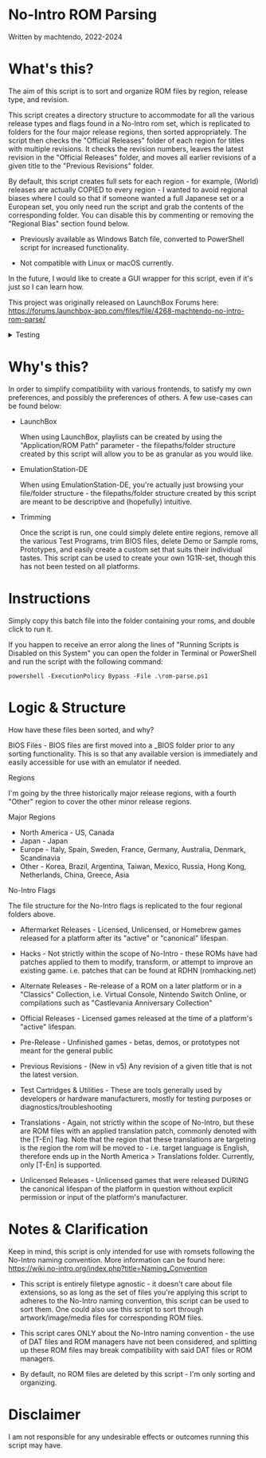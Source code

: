 # No-Intro ROM Parsing
Written by machtendo, 2022-2024

# What's this?

The aim of this script is to sort and organize ROM files by region, release type, and revision.

This script creates a directory structure to accommodate for all the various release types and flags found in a No-Intro rom set, which is replicated to folders for the four major release regions, then sorted appropriately. The script then checks the "Official Releases" folder of each region for titles with multiple revisions. It checks the revision numbers, leaves the latest revision in the "Official Releases" folder, and moves all earlier revisions of a given title to the "Previous Revisions" folder.

By default, this script creates full sets for each region - for example, (World) releases are actually COPIED to every region - I wanted to avoid regional biases where I could so that if someone wanted a full Japanese set or a European set, you only need run the script and grab the contents of the corresponding folder. You can disable this by commenting or removing the "Regional Bias" section found below.

- Previously available as Windows Batch file, converted to PowerShell script for increased functionality.

- Not compatible with Linux or macOS currently.

In the future, I would like to create a GUI wrapper for this script, even if it's just so I can learn how.

This project was originally released on LaunchBox Forums here: 
https://forums.launchbox-app.com/files/file/4268-machtendo-no-intro-rom-parse/

<details>
<summary>Testing</summary>

This script has been tested with the following platforms:

- Atari - 2600
- Atari - 5200
- Atari - 7800
- Atari - Jaguar
- Atari - Lynx
- Bandai - WonderSwan
- Bandai - WonderSwan Color
- GCE - Vectrex
- NEC - PC Engine - TurboGrafx-16
- NEC - PC Engine CD
- NEC - PC Engine SuperGrafx
- Nintendo - 3DS
- Nintendo - DS
- Nintendo - Family Computer Disk System
- Nintendo - Game and Watch
- Nintendo - Game Boy
- Nintendo - Game Boy Advance
- Nintendo - Game Boy Color
- Nintendo - GameCube
- Nintendo - Nintendo 64
- Nintendo - Nintendo 64DD
- Nintendo - Nintendo Entertainment System
- Nintendo - Satellaview
- Nintendo - Super Nintendo Entertainment System
- Nintendo - Virtual Boy
- Nintendo - Wii
- Sega - 32X
- Sega - Dreamcast
- Sega - Game Gear
- Sega - Master System - Mark III
- Sega - Mega Drive - Genesis
- Sega - Saturn
- Sega - SG-1000
- SNK - NeoGeo Pocket
- SNK - NeoGeo Pocket Color
- Sony - PlayStation
- Sony - PlayStation 2
- Sony - PS Vita
- Sony - PSP
</details>

# Why's this?

In order to simplify compatibility with various frontends, to satisfy my own preferences, and possibly the preferences of others. A few use-cases can be found below:

- LaunchBox

  When using LaunchBox, playlists can be created by using the "Application/ROM Path" parameter - the filepaths/folder structure created by this script will allow you to be as granular as you would like.

- EmulationStation-DE

  When using EmulationStation-DE, you're actually just browsing your file/folder structure - the filepaths/folder structure created by this script are meant to be descriptive and (hopefully) 
intuitive.

- Trimming

  Once the script is run, one could simply delete entire regions, remove all the various Test Programs, trim BIOS files, delete Demo or Sample roms, Prototypes, and easily create a custom set that suits their individual tastes. This script can be used to create your own 1G1R-set, though this has not been tested on all platforms.

# Instructions

Simply copy this batch file into the folder containing your roms, and double click to run it. 

If you happen to receive an error along the lines of "Running Scripts is Disabled on this System" you can open the folder in Terminal or PowerShell and run the script with the following command:

```
powershell -ExecutionPolicy Bypass -File .\rom-parse.ps1
```

# Logic & Structure

How have these files been sorted, and why?

BIOS Files - BIOS files are first moved into a _BIOS folder prior to any sorting functionality. This is so that any available version is immediately and easily accessible for use with an emulator if needed.

Regions

I'm going by the three historically major release regions, with a fourth "Other" region to cover the other minor release regions.

Major Regions
- North America - US, Canada
- Japan - Japan
- Europe - Italy, Spain, Sweden, France, Germany, Australia, Denmark, Scandinavia
- Other - Korea, Brazil, Argentina, Taiwan, Mexico, Russia, Hong Kong, Netherlands, China, Greece, Asia

No-Intro Flags

The file structure for the No-Intro flags is replicated to the four regional folders above.

- Aftermarket Releases - Licensed, Unlicensed, or Homebrew games released for a platform after its "active" or "canonical" lifespan.

- Hacks - Not strictly within the scope of No-Intro - these ROMs have had patches applied to them to modify, transform, or attempt to improve an existing game. i.e. patches that can be found at RDHN (romhacking.net)

- Alternate Releases - Re-release of a ROM on a later platform or in a "Classics" Collection, i.e. Virtual Console, Nintendo Switch Online, or compilations such as "Castlevania Anniversary Collection"

- Official Releases - Licensed games released at the time of a platform's "active" lifespan.

- Pre-Release - Unfinished games - betas, demos, or prototypes not meant for the general public

- Previous Revisions - (New in v5) Any revision of a given title that is not the latest version.

- Test Cartridges & Utilities - These are tools generally used by developers or hardware manufacturers, mostly for testing purposes or diagnostics/troubleshooting

- Translations - Again, not strictly within the scope of No-Intro, but these are ROM files with an applied translation patch, commonly denoted with the [T-En] flag. Note that the region that these translations are targeting is the region the rom will be moved to - i.e. target language is English, therefore ends up in the North America > Translations folder. Currently, only [T-En] is supported.

- Unlicensed Releases - Unlicensed games that were released DURING the canonical lifespan of the platform in question without explicit permission or input of the platform's manufacturer.

# Notes & Clarification

Keep in mind, this script is only intended for use with romsets following the No-Intro naming convention. More information can be found here: https://wiki.no-intro.org/index.php?title=Naming_Convention

- This script is entirely filetype agnostic - it doesn't care about file extensions, so as long as the set of files you're applying this script to adheres to the No-Intro naming convention, this script can be used to sort them. One could also use this script to sort through artwork/image/media files for corresponding ROM files.

- This script cares ONLY about the No-Intro naming convention - the use of DAT files and ROM managers have not been considered, and splitting up these ROM files may break compatibility with said DAT files or ROM managers.

- By default, no ROM files are deleted by this script - I'm only sorting and organizing.

# Disclaimer
I am not responsible for any undesirable effects or outcomes running this script may have.
